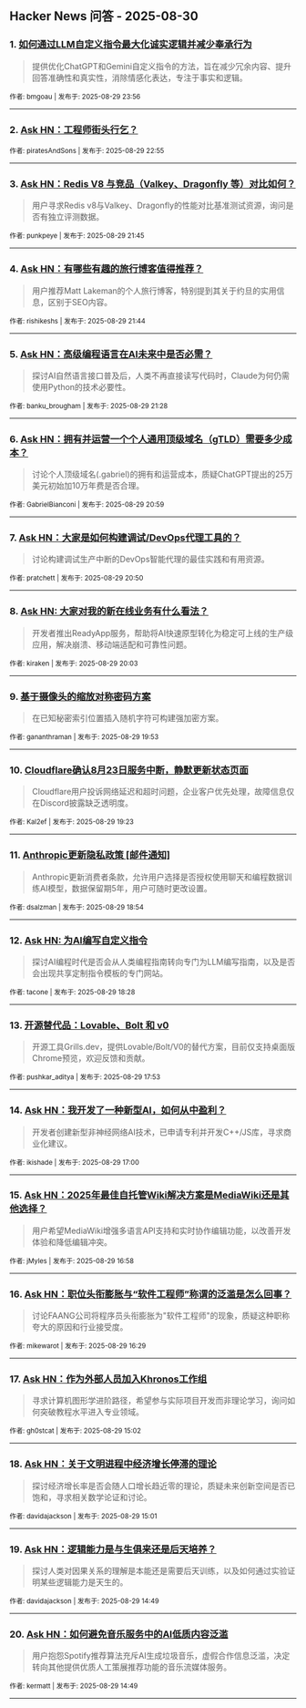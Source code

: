 ## Hacker News 问答 - 2025-08-30


### 1. [如何通过LLM自定义指令最大化诚实逻辑并减少奉承行为](https://news.ycombinator.com/item?id=45070720)
> 提供优化ChatGPT和Gemini自定义指令的方法，旨在减少冗余内容、提升回答准确性和真实性，消除情感化表达，专注于事实和逻辑。

<sub>作者: bmgoau | 发布于: 2025-08-29 23:56</sub>

---

### 2. [Ask HN：工程师街头行乞？](https://news.ycombinator.com/item?id=45070322)

<sub>作者: piratesAndSons | 发布于: 2025-08-29 22:55</sub>

---

### 3. [Ask HN：Redis V8 与竞品（Valkey、Dragonfly 等）对比如何？](https://news.ycombinator.com/item?id=45069760)
> 用户寻求Redis v8与Valkey、Dragonfly的性能对比基准测试资源，询问是否有独立评测数据。

<sub>作者: punkpeye | 发布于: 2025-08-29 21:45</sub>

---

### 4. [Ask HN：有哪些有趣的旅行博客值得推荐？](https://news.ycombinator.com/item?id=45069753)
> 用户推荐Matt Lakeman的个人旅行博客，特别提到其关于约旦的实用信息，区别于SEO内容。

<sub>作者: rishikeshs | 发布于: 2025-08-29 21:44</sub>

---

### 5. [Ask HN：高级编程语言在AI未来中是否必需？](https://news.ycombinator.com/item?id=45069609)
> 探讨AI自然语言接口普及后，人类不再直接读写代码时，Claude为何仍需使用Python的技术必要性。

<sub>作者: banku_brougham | 发布于: 2025-08-29 21:28</sub>

---

### 6. [Ask HN：拥有并运营一个个人通用顶级域名（gTLD）需要多少成本？](https://news.ycombinator.com/item?id=45069326)
> 讨论个人顶级域名(.gabriel)的拥有和运营成本，质疑ChatGPT提出的25万美元初始加10万年费是否合理。

<sub>作者: GabrielBianconi | 发布于: 2025-08-29 20:59</sub>

---

### 7. [Ask HN：大家是如何构建调试/DevOps代理工具的？](https://news.ycombinator.com/item?id=45069246)
> 讨论构建调试生产中断的DevOps智能代理的最佳实践和有用资源。

<sub>作者: pratchett | 发布于: 2025-08-29 20:50</sub>

---

### 8. [Ask HN: 大家对我的新在线业务有什么看法？](https://news.ycombinator.com/item?id=45068759)
> 开发者推出ReadyApp服务，帮助将AI快速原型转化为稳定可上线的生产级应用，解决崩溃、移动端适配和可靠性问题。

<sub>作者: kiraken | 发布于: 2025-08-29 20:03</sub>

---

### 9. [基于摄像头的缩放对称密码方案](https://news.ycombinator.com/item?id=45068636)
> 在已知秘密索引位置插入随机字符可构建强加密方案。

<sub>作者: gananthraman | 发布于: 2025-08-29 19:53</sub>

---

### 10. [Cloudflare确认8月23日服务中断，静默更新状态页面](https://news.ycombinator.com/item?id=45068292)
> Cloudflare用户投诉网络延迟和超时问题，企业客户优先处理，故障信息仅在Discord披露缺乏透明度。

<sub>作者: Kal2ef | 发布于: 2025-08-29 19:23</sub>

---

### 11. [Anthropic更新隐私政策 [邮件通知]](https://news.ycombinator.com/item?id=45067988)
> Anthropic更新消费者条款，允许用户选择是否授权使用聊天和编程数据训练AI模型，数据保留期5年，用户可随时更改设置。

<sub>作者: dsalzman | 发布于: 2025-08-29 18:54</sub>

---

### 12. [Ask HN: 为AI编写自定义指令](https://news.ycombinator.com/item?id=45067720)
> 探讨AI编程时代是否会从人类编程指南转向专门为LLM编写指南，以及是否会出现共享定制指令模板的专门网站。

<sub>作者: tacone | 发布于: 2025-08-29 18:28</sub>

---

### 13. [开源替代品：Lovable、Bolt 和 v0](https://news.ycombinator.com/item?id=45067304)
> 开源工具Grills.dev，提供Lovable/Bolt/V0的替代方案，目前仅支持桌面版Chrome预览，欢迎反馈和贡献。

<sub>作者: pushkar_aditya | 发布于: 2025-08-29 17:53</sub>

---

### 14. [Ask HN：我开发了一种新型AI，如何从中盈利？](https://news.ycombinator.com/item?id=45066608)
> 开发者创建新型非神经网络AI技术，已申请专利并开发C++/JS库，寻求商业化建议。

<sub>作者: ikishade | 发布于: 2025-08-29 17:00</sub>

---

### 15. [Ask HN：2025年最佳自托管Wiki解决方案是MediaWiki还是其他选择？](https://news.ycombinator.com/item?id=45066567)
> 用户希望MediaWiki增强多语言API支持和实时协作编辑功能，以改善开发体验和降低编辑冲突。

<sub>作者: jMyles | 发布于: 2025-08-29 16:58</sub>

---

### 16. [Ask HN：职位头衔膨胀与“软件工程师”称谓的泛滥是怎么回事？](https://news.ycombinator.com/item?id=45066171)
> 讨论FAANG公司将程序员头衔膨胀为"软件工程师"的现象，质疑这种职称夸大的原因和行业接受度。

<sub>作者: mikewarot | 发布于: 2025-08-29 16:29</sub>

---

### 17. [Ask HN：作为外部人员加入Khronos工作组](https://news.ycombinator.com/item?id=45065066)
> 寻求计算机图形学进阶路径，希望参与实际项目开发而非理论学习，询问如何突破教程水平进入专业领域。

<sub>作者: gh0stcat | 发布于: 2025-08-29 15:02</sub>

---

### 18. [Ask HN：关于文明进程中经济增长停滞的理论](https://news.ycombinator.com/item?id=45065049)
> 探讨经济增长率是否会随人口增长趋近零的理论，质疑未来创新空间是否已饱和，寻求相关数学论证和讨论。

<sub>作者: davidajackson | 发布于: 2025-08-29 15:01</sub>

---

### 19. [Ask HN：逻辑能力是与生俱来还是后天培养？](https://news.ycombinator.com/item?id=45064890)
> 探讨人类对因果关系的理解是本能还是需要后天训练，以及如何通过实验证明某些逻辑能力是天生的。

<sub>作者: davidajackson | 发布于: 2025-08-29 14:49</sub>

---

### 20. [Ask HN：如何避免音乐服务中的AI低质内容泛滥](https://news.ycombinator.com/item?id=45064885)
> 用户抱怨Spotify推荐算法充斥AI生成垃圾音乐，虚假合作信息泛滥，决定转向其他提供优质人工策展推荐功能的音乐流媒体服务。

<sub>作者: kermatt | 发布于: 2025-08-29 14:49</sub>

---
